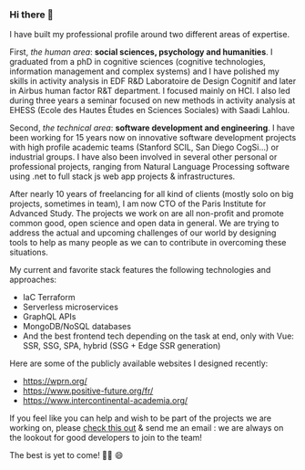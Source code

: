 ### Hi there 👋

I have built my professional profile around two different areas of expertise.

First, _the human area_: **social sciences, psychology and humanities**. I graduated from a phD in cognitive sciences (cognitive technologies, information management and complex systems) and I have polished my skills in activity analysis in EDF R&D Laboratoire de Design Cognitif and later in Airbus human factor R&T department. I focused mainly on HCI. I also led during three years a seminar focused on new methods in activity analysis at EHESS (Ecole des Hautes Études en Sciences Sociales) with Saadi Lahlou.

Second, _the technical area_: **software development and engineering**. I have been working for 15 years now on innovative software development projects with high profile academic teams (Stanford SCIL, San Diego CogSi...) or industrial groups. I have also been involved in several other personal or professional projects, ranging from Natural Language Processing software using .net to full stack js web app projects & infrastructures.

After nearly 10 years of freelancing for all kind of clients (mostly solo on big projects, sometimes in team), I am now CTO of the Paris Institute for Advanced Study. The projects we work on are all non-profit and promote common good, open science and open data in general. We are trying to address the actual and upcoming challenges of our world by designing tools to help as many people as we can to contribute in overcoming these situations.

My current and favorite stack features the following technologies and approaches:
- IaC Terraform
- Serverless microservices
- GraphQL APIs
- MongoDB/NoSQL databases
- And the best frontend tech depending on the task at end, only with Vue: SSR, SSG, SPA, hybrid (SSG + Edge SSR generation)

Here are some of the publicly available websites I designed recently:
- https://wprn.org/
- https://www.positive-future.org/fr/ 
- https://www.intercontinental-academia.org/ 

If you feel like you can help and wish to be part of the projects we are working on, please [check this out](https://gist.github.com/Billybobbonnet/c952b2b19218d8ec1537820151ace3c9) & send me an email : we are always on the lookout for good developers to join to the team!

The best is yet to come! 🧙‍♂️ 😄
